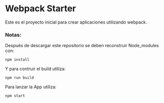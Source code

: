 # Webpack Starter

Este es el proyecto inicial para crear aplicaciones utilizando webpack.

### Notas:
Después de descargar este repositorio se deben reconstruir Node_modules con:

``` 
npm install
```
Y para contruir el build utiliza: 
```
npm run build
```
Para lanzar la App utiliza:
```
npm start
```
